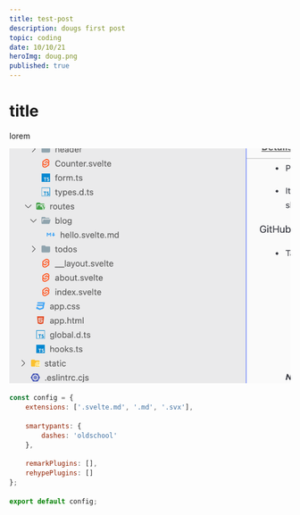 ```yaml
---
title: test-post
description: dougs first post
topic: coding
date: 10/10/21
heroImg: doug.png
published: true
---
```


<script lang="ts">
import Counter from '$lib/Counter.svelte'
</script>

# title

lorem

<Counter/>

![dougs img](../../images/demo.png)

```js
const config = {
	extensions: ['.svelte.md', '.md', '.svx'],

	smartypants: {
		dashes: 'oldschool'
	},

	remarkPlugins: [],
	rehypePlugins: []
};

export default config;
```
